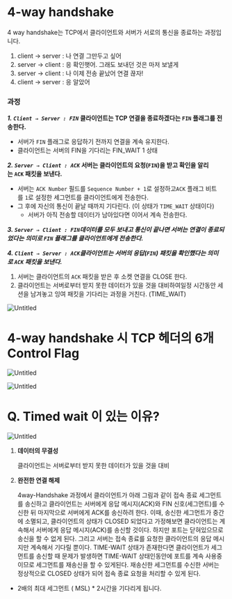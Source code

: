 # 4-way handshake

4 way handshake는  TCP에서 클라이언트와 서버가 서로의 통신을 종료하는 과정입니다.

1. client -> server : 나 연결 그만두고 싶어
2. server -> client : 응 확인햇어. 그래도 보내던 것은 마저 보낼게
3. server -> client : 나 이제 전송 끝났어 연결 끊자!
4. client -> server : 응 알았어

### 과정

***1. `Client ⇒ Server : FIN`* 클라이언트는 TCP 연결을 종료하겠다는 `FIN` 플래그를 전송한다.**

- 서버가 `FIN` 플래그로 응답하기 전까지 연결을 계속 유지한다.
- 클라이언트는 서버의  FIN을 기다리는 FIN_WAIT 1 상태

***2. `Server ⇒ Client : ACK`* 서버는 클라이언트의 요청(`FIN`)을 받고 확인을 알리는 `ACK` 패킷을 보낸다.**

- 서버는 `ACK Number` 필드를 `Sequence Number + 1`로 설정하고`ACK` 플래그 비트를 `1`로 설정한 세그먼트를 클라이언트에게 전송한다.
- 그 후에 자신의 통신이 끝날 때까지 기다린다. (이 상태가 `TIME_WAIT` 상태이다)
    - 서버가 아직 전송할 데이터가 남아있다면 이어서 계속 전송한다.

***3. `Server ⇒ Client : FIN`*데이터를 모두 보내고 통신이 끝나면 서버는 연결이 종료되었다는 의미로 `FIN` 플래그를 클라이언트에게 전송한다.****

***4. `Client ⇒ Server : ACK`*클라이언트는 서버의 응답(`FIN`) 패킷을 확인했다는 의미로 `ACK` 패킷을 보낸다.****

1. 서버는 클라이언트의 `ACK` 패킷을 받은 후 소켓 연결을 CLOSE 한다.
2. 클라이언트는 서버로부터 받지 못한 데이터가 있을 것을 대비하여일정 시간동안 세션을 남겨놓고 잉여 패킷을 기다리는 과정을 거친다. (TIME_WAIT)

![Untitled](https://chlorinated-koi-491.notion.site/image/https%3A%2F%2Fs3-us-west-2.amazonaws.com%2Fsecure.notion-static.com%2F6eea51d2-4e1c-4316-8e25-23102ccdb895%2FUntitled.png?table=block&id=ffad53bf-5e27-4867-9388-371405a45745&spaceId=d8ad458c-030c-46f1-9a64-95efc063dd4a&width=2000&userId=&cache=v2)

# 4-way handshake 시 TCP 헤더의 6개 Control Flag

![Untitled](https://chlorinated-koi-491.notion.site/image/https%3A%2F%2Fs3-us-west-2.amazonaws.com%2Fsecure.notion-static.com%2Fa9380831-1a83-4650-85b5-ca880c956c0b%2FUntitled.png?table=block&id=545209c1-2d95-49ea-9328-db9264fbe338&spaceId=d8ad458c-030c-46f1-9a64-95efc063dd4a&width=2000&userId=&cache=v2)

![Untitled](https://chlorinated-koi-491.notion.site/image/https%3A%2F%2Fs3-us-west-2.amazonaws.com%2Fsecure.notion-static.com%2Fbf305dd7-43c4-49e1-81a9-cda8a395a687%2FUntitled.png?table=block&id=218c3319-7485-4e5b-a89e-65a39fba78e5&spaceId=d8ad458c-030c-46f1-9a64-95efc063dd4a&width=2000&userId=&cache=v2)

# Q. Timed wait 이 있는 이유?

![Untitled](https://chlorinated-koi-491.notion.site/image/https%3A%2F%2Fs3-us-west-2.amazonaws.com%2Fsecure.notion-static.com%2F28f16b87-68eb-4b4d-b3f1-8cf4102fc174%2FUntitled.png?table=block&id=d4d7a0d5-6c67-41b1-b8cc-8107ebb34a50&spaceId=d8ad458c-030c-46f1-9a64-95efc063dd4a&width=2000&userId=&cache=v2)

1. **데이터의 무결성**

    클라이언트는 서버로부터 받지 못한 데이터가 있을 것을 대비

2. **완전한 연결 해제**

    4way-Handshake 과정에서 클라이언트가 아래 그림과 같이 접속 종료 세그먼트를 송신하고 클라이언트는 서버에게 응답 메시지(ACK)와 FIN 신호(세그먼트)를 수신한 뒤 마지막으로 서버에게 ACK를 송신하려 한다. 이때, 송신한 세그먼트가 중간에 소멸되고, 클라이언트의 상태가 CLOSED 되었다고 가정해보면 클라이언트는 계속해서 서버에게 응답 메시지(ACK)를 송신할 것이다. 하지만 포트는 닫혀있으므로 송신을 할 수 없게 된다. 그리고 서버는 접속 종료를 요청한 클라이언트의 응답 메시지만 계속해서 기다릴 뿐이다.
TIME-WAIT 상태가 존재한다면 클라이언트가 세그먼트를 송신할 때 문제가 발생하면 TIME-WAIT 상태인동안에 포트를 계속 사용중이므로 세그먼트를 재송신을 할 수 있게된다. 재송신한 세그먼트를 수신한 서버는 정상적으로 CLOSED 상태가 되어 접속 종료 요청을 처리할 수 있게 된다.

- 2배의 최대 세그먼트 ( MSL) * 2시간을 기다리게 됩니다.